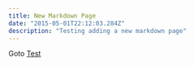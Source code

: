 ```yaml
---
title: New Markdown Page
date: "2015-05-01T22:12:03.284Z"
description: "Testing adding a new markdown page"
---
```


 Goto [Test](/test)
